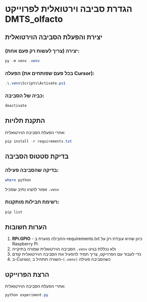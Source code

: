 # הגדרת סביבה וירטואלית לפרוייקט DMTS_olfacto

## יצירת והפעלת הסביבה הוירטואלית

### יצירה (צריך לעשות רק פעם אחת):
```powershell
py -m venv .venv
```

### הפעלה (בכל פעם שפותחים את Cursor):
```powershell
.\.venv\Scripts\Activate.ps1
```

### כביה של הסביבה:
```powershell
deactivate
```

## התקנת תלויות

אחרי הפעלת הסביבה הוירטואלית:
```powershell
pip install -r requirements.txt
```

## בדיקת סטטוס הסביבה

### בדיקה שהסביבה פעילה:
```powershell
where python
```
אמור להציג נתיב שמכיל `.venv`

### רשימת חבילות מותקנות:
```powershell
pip list
```

## הערות חשובות

1. **RPi.GPIO** - החבילה מוערת ב-requirements.txt כיוון שהיא עובדת רק על Raspberry Pi
2. הסביבה הוירטואלית שמורה בתיקייה `.venv` ולא נכללת בגיט
3. כדי לעבוד עם הפרוייקט, צריך תמיד להפעיל את הסביבה הוירטואלית קודם
4. ב-Cursor, השורה תתחיל ב-`(.venv)` כשהסביבה פעילה

## הרצת הפרוייקט

אחרי הפעלת הסביבה הוירטואלית:
```powershell
python experiment.py
```
